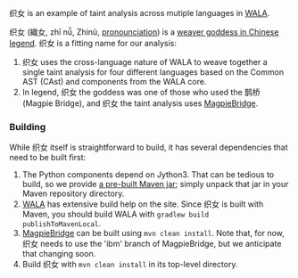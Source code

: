 织女 is an example of taint analysis across mutiple languages in [WALA](https://github.com/wala/WALA).

织女 (織女, zhī nǚ, Zhinü, [pronounciation](https://www.mdbg.net/chinese/dictionary?wdrst=0&popup=1&wdqchssp=%E7%BB%87%E5%A5%B3 )) is a [weaver goddess in Chinese legend](https://medium.com/saseprints/chinese-folktale-the-cowherd-and-the-weaver-girl-cd045f934a6).  织女 is a fitting name for our analysis:
1. 织女 uses the cross-language nature of WALA to weave together a single taint analysis for four different languages based on the Common AST (CAst) and components from the WALA core.
2. In legend, 织女 the goddess was one of those who used the 鹊桥 (Magpie Bridge), and 织女 the taint analysis uses [MagpieBridge](https://github.com/MagpieBridge/MagpieBridge).

### Building

While 织女 itself is straightforward to build, it has several dependencies that need to be built first:
1. The Python components depend on Jython3.  That can be tedious to build, so we provide [a pre-built Maven jar](https:maven/org.python.jython3.tar.bz2); simply unpack that jar in your Maven repository directory.
2. [WALA](https://github.com/wala/WALA) has extensive build help on the site.  Since 织女 is built with Maven, you should build WALA with `gradlew build publishToMavenLocal`.
3. [MagpieBridge](https://github.com/MagpieBridge/MagpieBridge) can be built using `mvn clean install`.  Note that, for now, 织女 needs to use the 'ibm' branch of MagpieBridge, but we anticipate that changing soon.
4. Build 织女 with `mvn clean install` in its top-level directory.
